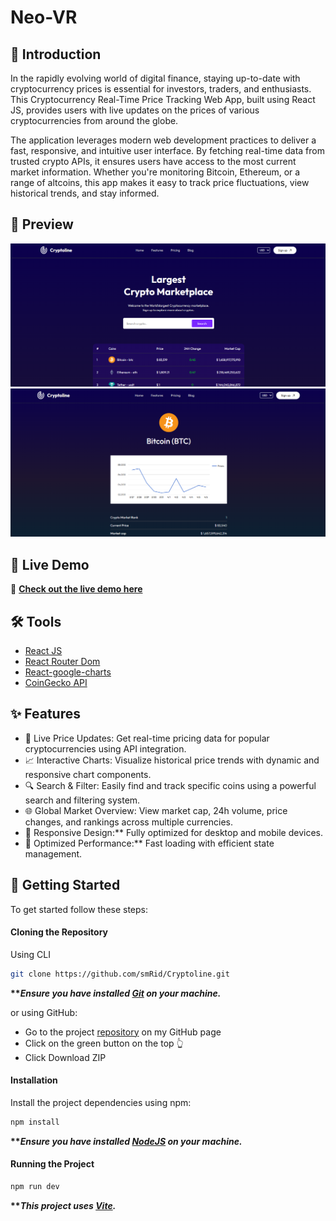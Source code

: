 # Neo-VR


## <a name="introduction">💬 Introduction</a>

In the rapidly evolving world of digital finance, staying up-to-date with cryptocurrency prices is essential for investors, traders, and enthusiasts. This Cryptocurrency Real-Time Price Tracking Web App, built using React JS, provides users with live updates on the prices of various cryptocurrencies from around the globe.

The application leverages modern web development practices to deliver a fast, responsive, and intuitive user interface. By fetching real-time data from trusted crypto APIs, it ensures users have access to the most current market information. Whether you're monitoring Bitcoin, Ethereum, or a range of altcoins, this app makes it easy to track price fluctuations, view historical trends, and stay informed.

## <a name="preview">📸 Preview</a>
<p align="center">
  <img src="public/preview-1.png" alt="Preview 1" width="800"/>
<br>
  
  <img src="public/preview-2.png" alt="Preview 2" width="800"/>
<br>

</p>

## 🎯 Live Demo  
🔗 **[Check out the live demo here](https://crypto-line-jet.vercel.app/)**  

## <a name="tools">🛠️ Tools</a>

-   [React JS](https://react.dev)
-   [React Router Dom](https://reactrouter.com/)
-   [React-google-charts](https://www.npmjs.com/package/react-google-charts)
-   [CoinGecko API](https://www.coingecko.com/en/api)

## <a name="features">✨ Features</a>

- 🔄 Live Price Updates: Get real-time pricing data for popular cryptocurrencies using API integration.
- 📈 Interactive Charts: Visualize historical price trends with dynamic and responsive chart components.
- 🔍 Search & Filter: Easily find and track specific coins using a powerful search and filtering system.
- 🌐 Global Market Overview: View market cap, 24h volume, price changes, and rankings across multiple currencies.
- 📱  Responsive Design:** Fully optimized for desktop and mobile devices.
- 🚀 Optimized Performance:** Fast loading with efficient state management.


## <a name="getting-started">🚀 Getting Started</a>

To get started follow these steps:

#### Cloning the Repository

Using CLI

```bash
git clone https://github.com/smRid/Cryptoline.git
```

**\*\*_Ensure you have installed [Git](https://git-scm.com) on your machine._**

or using GitHub:

-   Go to the project [repository](https://github.com/smRid/Cryptoline.git) on my GitHub page
-   Click on the green button on the top 👆
-   Click Download ZIP

#### Installation

Install the project dependencies using npm:

```bash
npm install
```

**\*\*_Ensure you have installed [NodeJS](https://nodejs.org/en) on your machine._**

#### Running the Project

```bash
npm run dev
```

**\*\*_This project uses [Vite](https://vitejs.dev)._**
